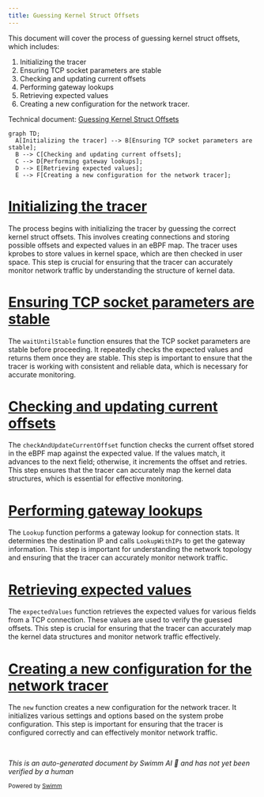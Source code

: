 ```yaml
---
title: Guessing Kernel Struct Offsets
---
```

This document will cover the process of guessing kernel struct offsets, which includes:

1. Initializing the tracer
2. Ensuring TCP socket parameters are stable
3. Checking and updating current offsets
4. Performing gateway lookups
5. Retrieving expected values
6. Creating a new configuration for the network tracer.

Technical document: <SwmLink doc-title="Guessing Kernel Struct Offsets">[Guessing Kernel Struct Offsets](/.swm/guessing-kernel-struct-offsets.coe7dubs.sw.md)</SwmLink>

```mermaid
graph TD;
  A[Initializing the tracer] --> B[Ensuring TCP socket parameters are stable];
  B --> C[Checking and updating current offsets];
  C --> D[Performing gateway lookups];
  D --> E[Retrieving expected values];
  E --> F[Creating a new configuration for the network tracer];
```

# [Initializing the tracer](https://app.swimm.io/repos/Z2l0aHViJTNBJTNBZGF0YWRvZy1hZ2VudCUzQSUzQVN3aW1tLURlbW8=/docs/coe7dubs#guessing-the-kernel-struct-offsets)

The process begins with initializing the tracer by guessing the correct kernel struct offsets. This involves creating connections and storing possible offsets and expected values in an eBPF map. The tracer uses kprobes to store values in kernel space, which are then checked in user space. This step is crucial for ensuring that the tracer can accurately monitor network traffic by understanding the structure of kernel data.

# [Ensuring TCP socket parameters are stable](https://app.swimm.io/repos/Z2l0aHViJTNBJTNBZGF0YWRvZy1hZ2VudCUzQSUzQVN3aW1tLURlbW8=/docs/coe7dubs#waiting-for-stable-values)

The `waitUntilStable` function ensures that the TCP socket parameters are stable before proceeding. It repeatedly checks the expected values and returns them once they are stable. This step is important to ensure that the tracer is working with consistent and reliable data, which is necessary for accurate monitoring.

# [Checking and updating current offsets](https://app.swimm.io/repos/Z2l0aHViJTNBJTNBZGF0YWRvZy1hZ2VudCUzQSUzQVN3aW1tLURlbW8=/docs/coe7dubs#checking-and-updating-current-offset)

The `checkAndUpdateCurrentOffset` function checks the current offset stored in the eBPF map against the expected value. If the values match, it advances to the next field; otherwise, it increments the offset and retries. This step ensures that the tracer can accurately map the kernel data structures, which is essential for effective monitoring.

# [Performing gateway lookups](https://app.swimm.io/repos/Z2l0aHViJTNBJTNBZGF0YWRvZy1hZ2VudCUzQSUzQVN3aW1tLURlbW8=/docs/coe7dubs#performing-gateway-lookup)

The `Lookup` function performs a gateway lookup for connection stats. It determines the destination IP and calls `LookupWithIPs` to get the gateway information. This step is important for understanding the network topology and ensuring that the tracer can accurately monitor network traffic.

# [Retrieving expected values](https://app.swimm.io/repos/Z2l0aHViJTNBJTNBZGF0YWRvZy1hZ2VudCUzQSUzQVN3aW1tLURlbW8=/docs/coe7dubs#retrieving-expected-values)

The `expectedValues` function retrieves the expected values for various fields from a TCP connection. These values are used to verify the guessed offsets. This step is crucial for ensuring that the tracer can accurately map the kernel data structures and monitor network traffic effectively.

# [Creating a new configuration for the network tracer](https://app.swimm.io/repos/Z2l0aHViJTNBJTNBZGF0YWRvZy1hZ2VudCUzQSUzQVN3aW1tLURlbW8=/docs/coe7dubs#creating-a-new-config)

The <SwmToken path="tasks/kernel_matrix_testing/vmconfig.py" pos="643:1:1" line-data="    new: bool,">`new`</SwmToken> function creates a new configuration for the network tracer. It initializes various settings and options based on the system probe configuration. This step is important for ensuring that the tracer is configured correctly and can effectively monitor network traffic.

&nbsp;

*This is an auto-generated document by Swimm AI 🌊 and has not yet been verified by a human*

<SwmMeta version="3.0.0" repo-id="Z2l0aHViJTNBJTNBZGF0YWRvZy1hZ2VudCUzQSUzQVN3aW1tLURlbW8=" repo-name="datadog-agent"><sup>Powered by [Swimm](/)</sup></SwmMeta>
